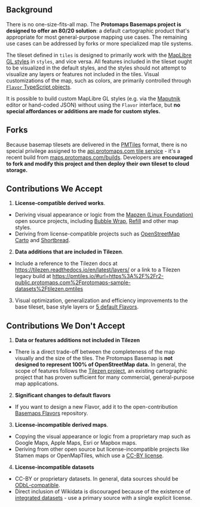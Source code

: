 ## Background

There is no one-size-fits-all map. The **Protomaps Basemaps project is designed to offer an 80/20 solution**: a default cartographic product that's appropriate for most general-purpose mapping use cases. The remaining use cases can be addressed by forks or more specialized map tile systems.

The tileset defined in `tiles` is designed to primarily work with the [MapLibre GL styles](https://maplibre.org/maplibre-style-spec/) in `styles`, and vice versa. All features included in the tileset ought to be visualized in the default styles, and the styles should not attempt to visualize any layers or features not included in the tiles. Visual customizations of the map, such as colors, are primarily controlled through [`Flavor` TypeScript objects](https://maps.protomaps.com/typedoc/interfaces/Flavor.html).

It is possible to build custom MapLibre GL styles (e.g. via the [Maputnik](http://maputnik.github.io) editor or hand-coded JSON) without using the `Flavor` interface, but **no special affordances or additions are made for custom styles.**

## Forks

Because basemap tilesets are delivered in the [PMTiles](https://docs.protomaps.com/pmtiles/) format, there is no special privilege assigned to the [api.protomaps.com tile service](https://protomaps.com/api) - it's a recent build from [maps.protomaps.com/builds](https://maps.protomaps.com/builds). Developers are **encouraged to fork and modify this project and then deploy their own tileset to cloud storage.**

## Contributions We Accept

1. **License-compatible derived works**.
  * Deriving visual appearance or logic from the [Mapzen (Linux Foundation)](https://www.mapzen.com/about/) open source projects, including [Bubble Wrap](https://github.com/tangrams/bubble-wrap), [Refill](https://tangrams.github.io/refill-style/) and other map styles.
  * Deriving from license-compatible projects such as [OpenStreetMap Carto](https://www.openstreetmap.org) and [Shortbread](https://shortbread-tiles.org).

2. **Data additions that are included in Tilezen**.
  * Include a reference to the Tilezen docs at https://tilezen.readthedocs.io/en/latest/layers/ or a link to a Tilezen legacy build at https://pmtiles.io/#url=https%3A%2F%2Fr2-public.protomaps.com%2Fprotomaps-sample-datasets%2Ftilezen.pmtiles

3. Visual optimization, generalization and efficiency improvements to the base tileset, base style layers or [5 default Flavors](https://github.com/protomaps/basemaps/blob/main/styles/src/flavors.ts).

## Contributions We Don't Accept

1. **Data or features additions not included in Tilezen**
  * There is a direct trade-off between the completeness of the map visually and the size of the tiles. The Protomaps Basemap is **not designed to represent 100% of OpenStreetMap data.** In general, the scope of features follows the [Tilezen project](https://tilezen.readthedocs.io/en/latest/layers/), an existing cartographic project that has proven sufficient for many commercial, general-purpose map applications.

2. **Significant changes to default flavors**
  * If you want to design a new Flavor, add it to the open-contribution [Basemaps Flavors](https://github.com/protomaps/basemaps-flavors) repository.

3. **License-incompatible derived maps**. 
  * Copying the visual appearance or logic from a proprietary map such as Google Maps, Apple Maps, Esri or Mapbox maps.
  * Deriving from other open source but license-incompatible projects like Stamen maps or OpenMapTiles, which use a [CC-BY license](https://creativecommons.org/licenses/by/4.0/).

4. **License-incompatible datasets**
  * CC-BY or proprietary datasets. In general, data sources should be [ODbL-compatible](https://wiki.openstreetmap.org/wiki/Import/ODbL_Compatibility).
  * Direct inclusion of Wikidata is discouraged because of the existence of [integrated datasets](https://www.wikidata.org/wiki/Wikidata:Licensing#Determining_the_copyright_of_a_dataset) - use a primary source with a single explicit license.

